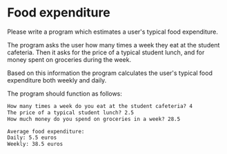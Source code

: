 
# Food expenditure

Please write a program which estimates a user's typical food expenditure.

The program asks the user how many times a week they eat at the student cafeteria. Then it asks for the price of a typical student lunch, and for money spent on groceries during the week.

Based on this information the program calculates the user's typical food expenditure both weekly and daily.

The program should function as follows:

```markdown
How many times a week do you eat at the student cafeteria? 4
The price of a typical student lunch? 2.5
How much money do you spend on groceries in a week? 28.5

Average food expenditure:
Daily: 5.5 euros
Weekly: 38.5 euros
```
